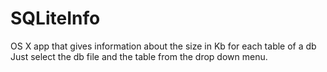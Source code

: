 # SQLiteInfo
OS X app that gives information about the size in Kb for each table of a db
Just select the db file and the table from the drop down menu.
